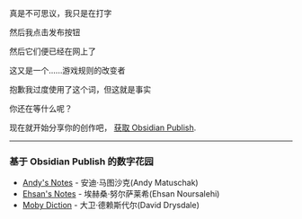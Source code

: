 真是不可思议，我只是在打字

然后我点击发布按钮

然后它们便已经在网上了

这又是一个......游戏规则的改变者

抱歉我过度使用了这个词，但这就是事实

你还在等什么呢？

现在就开始分享你的创作吧， [获取 Obsidian Publish](https://obsidian.md/pricing).

---

### 基于 Obsidian Publish 的数字花园
- [Andy's Notes](https://publish.obsidian.md/andymatuschak/_Start+Here) - 安迪·马图沙克(Andy Matuschak)
- [Ehsan's Notes](https://notes.thisisehsan.com/Networked+Note+Making/A+designer's+guide+to+networked+notemaking+with+Obsidian) - 埃赫桑·努尔萨莱希(Ehsan Noursalehi)
- [Moby Diction](https://publish.obsidian.md/mobydiction/_About) - 大卫·德赖斯代尔(David Drysdale)